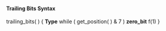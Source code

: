 #### Trailing Bits Syntax

<div class="syntax">
trailing_bits( ) {                                                    <b>Type</b>
    while ( get_position( ) & 7 )
        <b>zero_bit</b>                                                      f(1)
}

</div>
